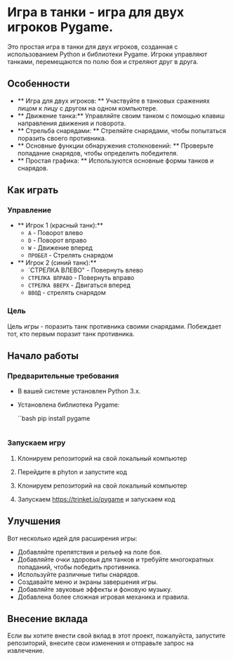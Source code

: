 # Игра в танки - игра для двух игроков Pygame.

Это простая игра в танки для двух игроков, созданная с использованием Python и библиотеки Pygame. Игроки управляют танками, перемещаются по полю боя и стреляют друг в друга.

## Особенности

* ** Игра для двух игроков: ** Участвуйте в танковых сражениях лицом к лицу с другом на одном компьютере.
* ** Движение танка:** Управляйте своим танком с помощью клавиш направления движения и поворота.
* ** Стрельба снарядами: ** Стреляйте снарядами, чтобы попытаться поразить своего противника.
* ** Основные функции обнаружения столкновений: ** Проверьте попадание снарядов, чтобы определить победителя.
* ** Простая графика: ** Используются основные формы танков и снарядов.

## Как играть

### Управление

* ** Игрок 1 (красный танк):**
    * `A` - Поворот влево
    * `D` - Поворот вправо
    * `W` - Движение вперед
    * `ПРОБЕЛ` - Стрелять снарядом
* ** Игрок 2 (синий танк):**
    * `СТРЕЛКА ВЛЕВО" - Повернуть влево
    * `СТРЕЛКА ВПРАВО` - Повернуть вправо
    * `СТРЕЛКА ВВЕРХ` - Двигаться вперед
    * `ВВОД` - стрелять снарядом

### Цель

Цель игры - поразить танк противника своими снарядами. Побеждает тот, кто первым поразит танк противника.

## Начало работы

### Предварительные требования

* В вашей системе установлен Python 3.x.
* Установлена библиотека Pygame:

    ``bash
pip install pygame
    ```

### Запускаем игру

1. Клонируем репозиторий на свой локальный компьютер

2. Перейдите в phyton и запустите код

1. Клонируем репозиторий на свой локальный компьютер

2. Запускаем https://trinket.io/pygame и запускаем код

## Улучшения

Вот несколько идей для расширения игры:

* Добавляйте препятствия и рельеф на поле боя.
* Добавляйте очки здоровья для танков и требуйте многократных попаданий, чтобы победить противника.
* Используйте различные типы снарядов.
* Создавайте меню и экраны завершения игры.
* Добавляйте звуковые эффекты и фоновую музыку.
* Добавлена более сложная игровая механика и правила.

## Внесение вклада

Если вы хотите внести свой вклад в этот проект, пожалуйста, запустите репозиторий, внесите свои изменения и отправьте запрос на извлечение.
